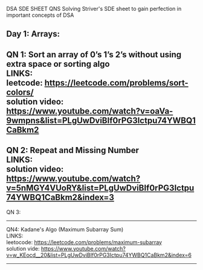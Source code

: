 DSA SDE SHEET QNS
Solving Striver's SDE sheet to gain perfection in important concepts of DSA 

Day 1: Arrays:
----------------------------------
QN 1: Sort an array of 0’s 1’s 2’s without using extra space or sorting algo <br />
LINKS: <br />
leetcode: https://leetcode.com/problems/sort-colors/ <br />
solution video: https://www.youtube.com/watch?v=oaVa-9wmpns&list=PLgUwDviBIf0rPG3Ictpu74YWBQ1CaBkm2 <br />
----------------------------------
QN 2: Repeat and Missing Number <br />
LINKS: <br />
solution video: https://www.youtube.com/watch?v=5nMGY4VUoRY&list=PLgUwDviBIf0rPG3Ictpu74YWBQ1CaBkm2&index=3 <br />
----------------------------------
QN 3:  <br />

----------------------------------
QN4: Kadane's Algo (Maximum Subarray Sum) <br />
LINKS: <br />
leetocode: https://leetcode.com/problems/maximum-subarray <br />
solution vide: https://www.youtube.com/watch?v=w_KEocd__20&list=PLgUwDviBIf0rPG3Ictpu74YWBQ1CaBkm2&index=6 <br />

----------------------------------
